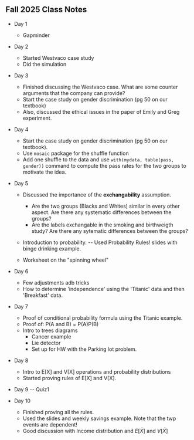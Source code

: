 ## Fall 2025 Class Notes

- Day 1
  - Gapminder

- Day 2
  - Started Westvaco case study
  - Did the simulation

- Day 3
  - Finished discussing the Westvaco case.  What are some counter arguments that the company can provide?
  - Start the case study on gender discrimination (pg 50 on our textbook)
  - Also, discussed the ethical issues in the paper of Emily and Greg experiment.

- Day 4
  - Start the case study on gender discrimination (pg 50 on our textbook).
  - Use `mosaic` package for the shuffle function
  - Add one shuffle to the data and use `with(mydata, table(pass, gender))` command to compute the pass rates for the two groups to motivate the idea.

- Day 5
  - Discussed the importance of the **exchangability** assumption.  
    - Are the two groups (Blacks and Whites) similar in every other aspect.  Are there any systematic differences between the groups?
    - Are the labels exchangable in the smoking and birthweigth study? Are there any sytematic differences between the groups?

  - Introduction to probability. -- Used Probability Rules! slides with binge drinking example.
  - Worksheet on the "spinning wheel"

- Day 6
  - Few adjustments adb tricks
  - How to determine 'independence' using the 'Titanic' data and then 'Breakfast' data.

- Day 7
  - Proof of conditional probability formula using the Titanic example.
  - Proof of: 
      P(A and B) = P(A)P(B)
  - Intro to trees diagrams
    - Cancer example
    - Lie detector
    - Set up for HW with the Parking lot problem.

- Day 8
  - Intro to E[X] and V[X] operations and probability distributions
  - Started proving rules of E[X] and V[X].

- Day 9 -- Quiz1

- Day 10 
  - Finished proving all the rules.  
  - Used the slides and weekly savings example.  Note that the twp events are dependent!
  - Good discussion with Income distribution and $E[\bar X]$ and $V[\bar X]$







